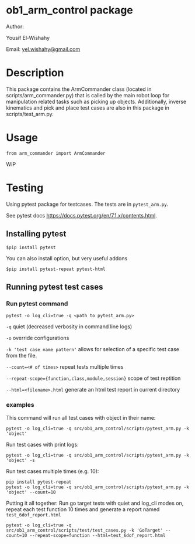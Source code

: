 # ob1_arm_control package


Author:

Yousif El-Wishahy

Email: yel.wishahy@gmail.com

# Description 

This package contains the ArmCommander class (located in scripts/arm_commander.py) that is called by the main robot loop for manipulation related tasks such as picking up objects. Additionally, inverse kinematics and pick and place test cases are also in this package in scripts/test_arm.py. 

# Usage 

```
from arm_commander import ArmCommander
```

WIP


# Testing

Using pytest package for testcases. The tests are in `pytest_arm.py`.

See pytest docs https://docs.pytest.org/en/7.1.x/contents.html. 

## Installing pytest
```
$pip install pytest
```

You can also install option, but very useful addons
```
$pip install pytest-repeat pytest-html
```

## Running pytest test cases

### Run pytest command

```
pytest -o log_cli=true -q <path to pytest_arm.py>
```
`-q` quiet (decreased verbosity in command line logs)

`-o` override configurations

`-k 'test case name pattern'` allows for selection of a specific test case from the file.

`--count=<# of times>` repeat tests multiple times

`--repeat-scope={function,class,module,session}` scope of test reptition 

`--html=<filename>.html` generate an html test report in current directory

### examples 

This command will run all test cases with object in their name:
```
pytest -o log_cli=true -q src/ob1_arm_control/scripts/pytest_arm.py -k 'object' 
```

Run test cases with print logs:
```
pytest -o log_cli=true -q src/ob1_arm_control/scripts/pytest_arm.py -k 'object' -s
```

Run test cases multiple times (e.g. 10):
```
pip install pytest-repeat
pytest -o log_cli=true -q src/ob1_arm_control/scripts/pytest_arm.py -k 'object' --count=10
```

Putting it all together: Run go target tests with quiet and log_cli modes on, repeat each test function 10 times and generate a report named `test_6dof_report.html`
```
pytest -o log_cli=true -q src/ob1_arm_control/scripts/test/test_cases.py -k 'GoTarget' --count=10 --repeat-scope=function --html=test_6dof_report.html
```





